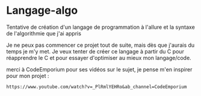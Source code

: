 # Langage-algo
Tentative de création d'un langage de programmation à l'allure et la syntaxe de l'algorithmie que j'ai appris

Je ne peux pas commencer ce projet tout de suite, mais dès que j'aurais du temps je m'y met. Je veux tenter de créer ce langage à partir du C pour réapprendre le C et pour essayer d'optimiser au mieux mon langage/code.

merci à CodeEmporium pour ses vidéos sur le sujet, je pense m'en inspirer pour mon projet :
```
https://www.youtube.com/watch?v=_PlRmlYEHRo&ab_channel=CodeEmporium
